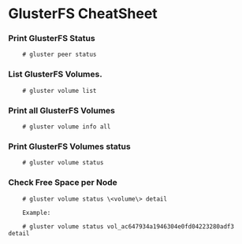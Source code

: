 # GlusterFS CheatSheet 


### Print GlusterFS Status

        # gluster peer status

### List GlusterFS Volumes.

        # gluster volume list

### Print all GlusterFS Volumes

        # gluster volume info all

### Print GlusterFS Volumes status

        # gluster volume status


### Check Free Space per Node

        # gluster volume status \<volume\> detail
          
        Example:
        
        # gluster volume status vol_ac647934a1946304e0fd04223280adf3  detail
